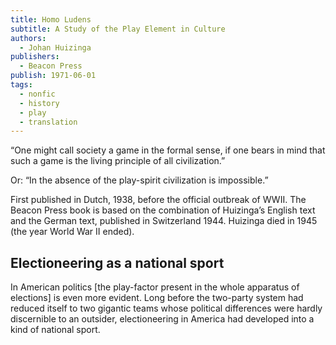 ```yaml
---
title: Homo Ludens
subtitle: A Study of the Play Element in Culture
authors:
  - Johan Huizinga
publishers:
  - Beacon Press
publish: 1971-06-01
tags:
  - nonfic
  - history
  - play
  - translation
---
```


“One might call society a game in the formal sense, if one bears in mind that such a game is the living principle of all civilization.”

Or: “In the absence of the play-spirit civilization is impossible.”

First published in Dutch, 1938, before the official outbreak of WWII. The Beacon Press book is based on the combination of Huizinga’s English text and the German text, published in Switzerland 1944. Huizinga died in 1945 (the year World War II ended).

## Electioneering as a national sport

In American politics [the play-factor present in the whole apparatus of elections] is even more evident. Long before the two-party system had reduced itself to two gigantic teams whose political differences were hardly discernible to an outsider, electioneering in America had developed into a kind of national sport.